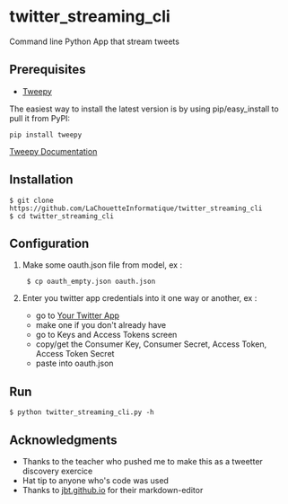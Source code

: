 twitter_streaming_cli
======

Command line Python App that stream tweets

Prerequisites
------------
- [Tweepy](https://github.com/tweepy/tweepy)

The easiest way to install the latest version
is by using pip/easy_install to pull it from PyPI:

    pip install tweepy

[Tweepy Documentation](http://tweepy.readthedocs.io/en/v3.6.0/)

Installation
------------

	$ git clone https://github.com/LaChouetteInformatique/twitter_streaming_cli
	$ cd twitter_streaming_cli

Configuration
-------------

1. Make some oauth.json file from model, ex :

		$ cp oauth_empty.json oauth.json

2. Enter you twitter app credentials into it one way or another, ex :

	- go to [Your Twitter App](https://apps.twitter.com/)
	- make one if you don't already have
	- go to Keys and Access Tokens screen
	- copy/get the Consumer Key, Consumer Secret, Access Token, Access Token Secret
	- paste into oauth.json

Run
---

	$ python twitter_streaming_cli.py -h

## Acknowledgments

* Thanks to the teacher who pushed me to make this as a tweetter discovery exercice
* Hat tip to anyone who's code was used
* Thanks to [jbt.github.io](https://jbt.github.io/markdown-editor/) for their markdown-editor